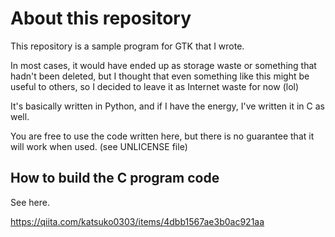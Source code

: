 # About this repository

This repository is a sample program for GTK that I wrote.

In most cases, it would have ended up as storage waste or something that hadn't been deleted, but I thought that even something like this might be useful to others, so I decided to leave it as Internet waste for now (lol)

It's basically written in Python, and if I have the energy, I've written it in C as well.

You are free to use the code written here, but there is no guarantee that it will work when used. (see UNLICENSE file)

## How to build the C program code

See here.

https://qiita.com/katsuko0303/items/4dbb1567ae3b0ac921aa
